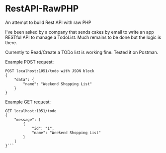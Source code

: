 # RestAPI-RawPHP
An attempt to build Rest API with raw PHP

I've been asked by a company that sends cakes by email to write an app RESTful API to manage a TodoList. 
Much remains to be done but the logic is there. 

Currently to Read/Create a TODo list is working fine. Tested it on Postman.

Example POST request:
```
POST localhost:1051/todo with JSON block
{
    "data": {
        "name": "Weekend Shopping List"
    }
}
```
Example GET request:

```
GET localhost:1051/todo
{
    "message": [
        {
            "id": "1",
            "name": "Weekend Shopping List"
        }
    ]
}```
